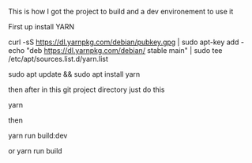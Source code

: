 
This is how I got the project to build and a dev environement to use it

First up install YARN 

curl -sS https://dl.yarnpkg.com/debian/pubkey.gpg | sudo apt-key add -
echo "deb https://dl.yarnpkg.com/debian/ stable main" | sudo tee /etc/apt/sources.list.d/yarn.list


sudo apt update && sudo apt install yarn


then after in this git project directory just  do this 

yarn 

then 

yarn run build:dev

or yarn run build

